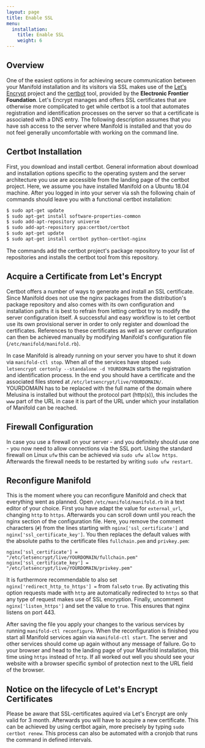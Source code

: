 ```yaml
---
layout: page
title: Enable SSL
menu:
  installation:
    title: Enable SSL
    weight: 6
---
```


## Overview

One of the easiest options in for achieving secure communication between your Manifold installation and its visitors via SSL makes use of the [Let's Encrypt](https://letsencrypt.org/) project and the [certbot](https://certbot.eff.org/) tool, provided by the **Electronic Frontier Foundation**. Let's Encrypt manages and offers SSL certificates that are otherwise more complicated to get while certbot is a tool that automates registration and identification processes on the server so that a certificate is associated with a DNS entry. The following description assumes that you have ssh access to the server where Manifold is installed and that you do not feel generally uncomfortable with working on the command line.

## Certbot Installation

First, you download and install certbot. General information about download and installation options specific to the operating system and the server architecture you use are accessible from the landing page of the certbot project. Here, we assume you have installed Manifold on a Ubuntu 18.04 machine. After you logged in into your server via ssh the following chain of commands should leave you with a functional certbot installation:

```bash
$ sudo apt-get update
$ sudo apt-get install software-properties-common
$ sudo add-apt-repository universe
$ sudo add-apt-repository ppa:certbot/certbot
$ sudo apt-get update
$ sudo apt-get install certbot python-certbot-nginx
```

The commands add the certbot project's package repository to your list of repositories and installs the certbot tool from this repository.

## Acquire a Certificate from Let's Encrypt

Certbot offers a number of ways to generate and install an SSL certificate. Since Manifold does not use the nginx packages from the distribution's package repository and also comes with its own configuration and installation paths it is best to refrain from letting certbot try to modify the server configuration itself. A successful and easy workflow is to let certbot use its own provisional server in order to only register and download the certificates. References to these certificates as well as server configuration can then be achieved manually by modifying Manifold's configuration file (`/etc/manifold/manifold.rb`).

In case Manifold is already running on your server you have to shut it down via `manifold-ctl stop`. When all of the services have stoped `sudo letsencrypt certonly --standalone -d YOURDOMAIN` starts the registration and identification process. In the end you should have a certificate and the associated files stored at `/etc/letsencrypt/live/YOURDOMAIN/`. YOURDOMAIN has to be replaced with the full name of the domain where Melusina is installed but without the protocol part (http(s)), this includes the `www` part of the URL in case it is part of the URL under which your installation of Manifold can be reached.

## Firewall Configuration

In case you use a firewall on your server - and you definitely should use one - you now need to allow connections via the SSL port. Using the standard firewall on Linux `ufw` this can be achieved via `sudo ufw allow https`. Afterwards the firewall needs to be restarted by writing `sudo ufw restart`.

## Reconfigure Manifold

This is the moment where you can reconfigure Manifold and check that everything went as planned. Open `/etc/manifold/manifold.rb` in a text editor of your choice. First you have adapt the value for `external_url`, changing `http` to `https`. Afterwards you can scroll down until you reach the nginx section of the configuration file. Here, you remove the comment characters (`#`) from the lines starting with `nginx['ssl_certificate']` and `nginx['ssl_certificate_key']`. You then replaces the default values with the absolute paths to the certificate files `fullchain.pem` and `privkey.pem`:

`nginx['ssl_certificate'] = "/etc/letsencrypt/live/YOURDOMAIN/fullchain.pem"`
`nginx['ssl_certificate_key'] = "/etc/letsencrypt/live/YOURDOMAIN/privkey.pem"`

It is furthermore recommendable to also set `nginx['redirect_http_to_https'] =` from `false`to `true`. By activating this option requests made with `http` are automatically redirected to `https` so that any type of request makes use of SSL encryption. Finally, uncomment `nginx['listen_https']` and set the value to `true`. This ensures that nginx listens on port 443.

After saving the file you apply your changes to the various services by running `manifold-ctl reconfigure`. When the reconfiguration is finished you start all Manifold services again via `manifold-ctl start`. The server and other services should come up again without any message of failure. Go to your browser and head to the landing page of your Manifold installation, this time using `https` instead of `http`. If all worked out well you should see your website with a browser specific symbol of protection next to the URL field of the browser.

## Notice on the lifecycle of Let's Encrypt Certificates

Please be aware that SSL-certificates aquired via Let's Encrypt are only valid for 3 month. Afterwards you will have to acquire a new certificate. This can be achieved by using certbot again, more precisely by typing `sudo certbot renew`. This process can also be automated with a cronjob that runs the command in defined intervals.
